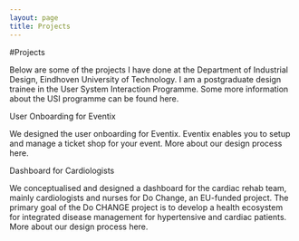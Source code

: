 ```yaml
---
layout: page
title: Projects
---
```


#Projects

Below are some of the projects I have done at the Department of Industrial Design, Eindhoven University of Technology. I am a postgraduate design trainee in the User System Interaction Programme.  Some more information about the USI programme can be found here.

User Onboarding for Eventix

We designed the user onboarding for Eventix. Eventix enables you to setup and manage a ticket shop for your event. More about our design process here.

Dashboard for Cardiologists

We conceptualised and designed a dashboard for the cardiac rehab team, mainly cardiologists and nurses for Do Change, an EU-funded project. The primary goal of the Do CHANGE project is to develop a health ecosystem for integrated disease management for hypertensive and cardiac patients. More about our design process here.
